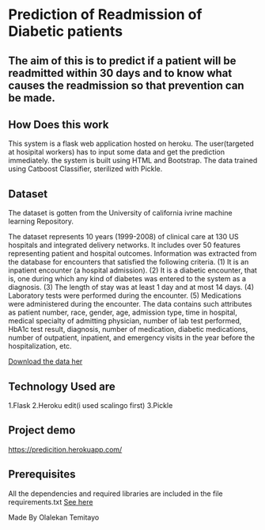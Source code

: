 # Prediction of Readmission of Diabetic patients

## The aim of this is to predict if a patient will be readmitted within 30 days and to know what causes the readmission so that prevention can be made.

## How Does this work

This system is a flask web application hosted on heroku. The user(targeted at hosipital workers) has to input some data and get the prediction immediately. the system is built  using HTML and Bootstrap. The data trained using Catboost Classifier, sterilized with Pickle.

## Dataset
The dataset is gotten from the University of california ivrine machine learning Repository.


The dataset represents 10 years (1999-2008) of clinical care at 130 US hospitals and integrated delivery networks. It includes over 50 features representing patient and hospital outcomes. Information was extracted from the database for encounters that satisfied the following criteria.
(1) It is an inpatient encounter (a hospital admission).
(2) It is a diabetic encounter, that is, one during which any kind of diabetes was entered to the system as a diagnosis.
(3) The length of stay was at least 1 day and at most 14 days.
(4) Laboratory tests were performed during the encounter.
(5) Medications were administered during the encounter.
The data contains such attributes as patient number, race, gender, age, admission type, time in hospital, medical specialty of admitting physician, number of lab test performed, HbA1c test result, diagnosis, number of medication, diabetic medications, number of outpatient, inpatient, and emergency visits in the year before the hospitalization, etc.

[Download the data her](https://archive.ics.uci.edu/ml/datasets/diabetes+130-us+hospitals+for+years+1999-2008#)

## Technology Used are
1.Flask
2.Heroku
edit(i used scalingo first)
3.Pickle

## Project demo
https://predicition.herokuapp.com/

## Prerequisites

All the dependencies and required libraries are included in the file requirements.txt [See here](https://github.com/temitayopelumi/Readmission_of_diabetic_patients/blob/main/requirements.txt)


Made By Olalekan Temitayo


